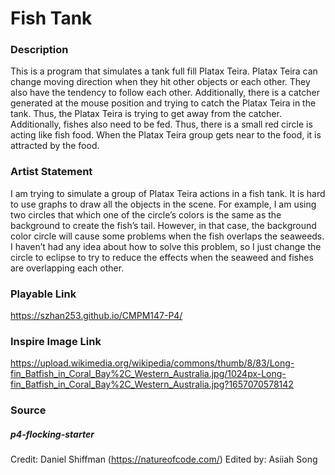 # Fish Tank
### Description
This is a program that simulates a tank full fill Platax Teira. Platax Teira can change moving direction when they hit other objects or each other. They also have the tendency to follow each other. Additionally, there is a catcher generated at the mouse position and trying to catch the Platax Teira in the tank. Thus, the Platax Teira is trying to get away from the catcher. Additionally, fishes also need to be fed. Thus, there is a small red circle is acting like fish food. When the Platax Teira group gets near to the food, it is attracted by the food.
### Artist Statement
I am trying to simulate a group of Platax Teira actions in a fish tank. It is hard to use graphs to draw all the objects in the scene. For example, I am using two circles that which one of the circle’s colors is the same as the background to create the fish’s tail. However, in that case, the background color circle will cause some problems when the fish overlaps the seaweeds. I haven’t had any idea about how to solve this problem, so I just change the circle to eclipse to try to reduce the effects when the seaweed and fishes are overlapping each other.


### Playable Link
https://szhan253.github.io/CMPM147-P4/

### Inspire Image Link
https://upload.wikimedia.org/wikipedia/commons/thumb/8/83/Long-fin_Batfish_in_Coral_Bay%2C_Western_Australia.jpg/1024px-Long-fin_Batfish_in_Coral_Bay%2C_Western_Australia.jpg?1657070578142

### Source
##### p4-flocking-starter  

Credit: Daniel Shiffman (https://natureofcode.com/)
Edited by: Asiiah Song
